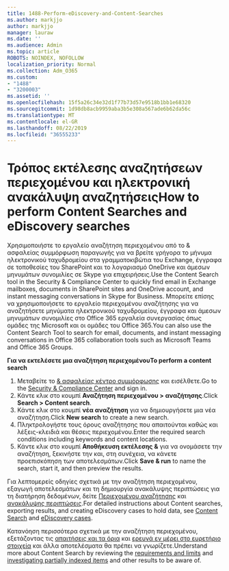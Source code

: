 ```yaml
---
title: 1488-Perform-eDiscovery-and-Content-Searches
ms.author: markjjo
author: markjjo
manager: lauraw
ms.date: ''
ms.audience: Admin
ms.topic: article
ROBOTS: NOINDEX, NOFOLLOW
localization_priority: Normal
ms.collection: Adm_O365
ms.custom:
- "1488"
- "3200003"
ms.assetid: ''
ms.openlocfilehash: 15f5a26c34e32d1f77b73d57e9518b1bb1e68320
ms.sourcegitcommit: 1d98db8acb9959aba3b5e308a567ade6b62da56c
ms.translationtype: MT
ms.contentlocale: el-GR
ms.lasthandoff: 08/22/2019
ms.locfileid: "36555233"
---
```

# <a name="how-to-perform-content-searches-and-ediscovery-searches"></a><span data-ttu-id="9643d-102">Τρόπος εκτέλεσης αναζητήσεων περιεχομένου και ηλεκτρονική ανακάλυψη αναζητήσεις</span><span class="sxs-lookup"><span data-stu-id="9643d-102">How to perform Content Searches and eDiscovery searches</span></span>

<span data-ttu-id="9643d-103">Χρησιμοποιήστε το εργαλείο αναζήτηση περιεχομένου από το & ασφαλείας συμμόρφωση παραγωγής για να βρείτε γρήγορα το μήνυμα ηλεκτρονικού ταχυδρομείου στα γραμματοκιβώτια του Exchange, έγγραφα σε τοποθεσίες του SharePoint και το λογαριασμό OneDrive και άμεσων μηνυμάτων συνομιλίες σε Skype για επιχειρήσεις.</span><span class="sxs-lookup"><span data-stu-id="9643d-103">Use the Content Search tool in the Security & Compliance Center to quickly find email in Exchange mailboxes, documents in SharePoint sites and OneDrive account, and instant messaging conversations in Skype for Business.</span></span> <span data-ttu-id="9643d-104">Μπορείτε επίσης να χρησιμοποιήσετε το εργαλείο περιεχομένου αναζήτησης για να αναζητήσετε μηνύματα ηλεκτρονικού ταχυδρομείου, έγγραφα και άμεσων μηνυμάτων συνομιλίες στο Office 365 εργαλεία συνεργασίας όπως ομάδες της Microsoft και οι ομάδες του Office 365.</span><span class="sxs-lookup"><span data-stu-id="9643d-104">You can also use the Content Search Tool to search for email, documents, and instant messaging conversations in Office 365 collaboration tools such as Microsoft Teams and Office 365 Groups.</span></span>

<span data-ttu-id="9643d-105">**Για να εκτελέσετε μια αναζήτηση περιεχομένου**</span><span class="sxs-lookup"><span data-stu-id="9643d-105">**To perform a content search**</span></span>

1. <span data-ttu-id="9643d-106">Μεταβείτε το [& ασφαλείας κέντρο συμμόρφωσης](https://protection.office.com) και εισέλθετε.</span><span class="sxs-lookup"><span data-stu-id="9643d-106">Go to the [Security & Compliance Center](https://protection.office.com) and sign in.</span></span>
2. <span data-ttu-id="9643d-107">Κάντε κλικ στο κουμπί **Αναζήτηση περιεχομένου > αναζήτησης**.</span><span class="sxs-lookup"><span data-stu-id="9643d-107">Click **Search > Content search**.</span></span>
3. <span data-ttu-id="9643d-108">Κάντε κλικ στο κουμπί **νέα αναζήτηση** για να δημιουργήσετε μια νέα αναζήτηση.</span><span class="sxs-lookup"><span data-stu-id="9643d-108">Click **New search** to create a new search.</span></span>
4. <span data-ttu-id="9643d-109">Πληκτρολογήστε τους όρους αναζήτησης που απαιτούνται καθώς και λέξεις-κλειδιά και θέσεις περιεχομένου.</span><span class="sxs-lookup"><span data-stu-id="9643d-109">Enter the required search conditions including keywords and content locations.</span></span>  
5. <span data-ttu-id="9643d-110">Κάντε κλικ στο κουμπί **Αποθήκευση εκτέλεσης &** για να ονομάσετε την αναζήτηση, ξεκινήστε την και, στη συνέχεια, να κάνετε προεπισκόπηση των αποτελεσμάτων.</span><span class="sxs-lookup"><span data-stu-id="9643d-110">Click **Save & run** to name the search, start it, and then preview the results.</span></span>

<span data-ttu-id="9643d-111">Για λεπτομερείς οδηγίες σχετικά με την αναζήτηση περιεχομένου, εξαγωγή αποτελεσμάτων και τη δημιουργία ανακάλυψης περιπτώσεις για τη διατήρηση δεδομένων, δείτε [Περιεχομένου αναζήτησης](https://docs.microsoft.com/office365/securitycompliance/content-search) και [ανακάλυψης περιπτώσεις](https://docs.microsoft.com/office365/securitycompliance/ediscovery-cases).</span><span class="sxs-lookup"><span data-stu-id="9643d-111">For detailed instructions about Content searches, exporting results, and creating eDiscovery cases to hold data, see [Content Search](https://docs.microsoft.com/office365/securitycompliance/content-search) and [eDiscovery cases](https://docs.microsoft.com/office365/securitycompliance/ediscovery-cases).</span></span>

<span data-ttu-id="9643d-112">Κατανόηση περισσότερα σχετικά με την αναζήτηση περιεχομένου, εξετάζοντας τις [απαιτήσεις και τα όρια](https://docs.microsoft.com/office365/securitycompliance/limits-for-content-search) και [ερευνά εν μέρει στο ευρετήριο στοιχεία](https://docs.microsoft.com/office365/securitycompliance/investigating-partially-indexed-items-in-ediscovery) και άλλα αποτελέσματα θα πρέπει να γνωρίζετε.</span><span class="sxs-lookup"><span data-stu-id="9643d-112">Understand more about Content Search by reviewing the [requirements and limits](https://docs.microsoft.com/office365/securitycompliance/limits-for-content-search) and  [investigating partially indexed items](https://docs.microsoft.com/office365/securitycompliance/investigating-partially-indexed-items-in-ediscovery) and other results to be aware of.</span></span>